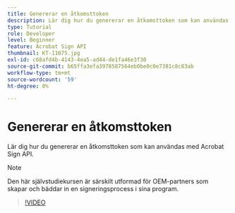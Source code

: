 ```yaml
---
title: Genererar en åtkomsttoken
description: Lär dig hur du genererar en åtkomsttoken som kan användas med Acrobat Sign API
type: Tutorial
role: Developer
level: Beginner
feature: Acrobat Sign API
thumbnail: KT-11075.jpg
exl-id: c68afd4b-4143-4ea5-ad44-de1fa46e3f30
source-git-commit: b65ffa3efa3978587564eb0be0c0e7381c8c83ab
workflow-type: tm+mt
source-wordcount: '59'
ht-degree: 0%

---
```


# Genererar en åtkomsttoken

Lär dig hur du genererar en åtkomsttoken som kan användas med Acrobat Sign API.

>[!NOTE]
>
>Den här självstudiekursen är särskilt utformad för OEM-partners som skapar och bäddar in en signeringsprocess i sina program.

>[!VIDEO](https://video.tv.adobe.com/v/347350?hidetitle=true)
